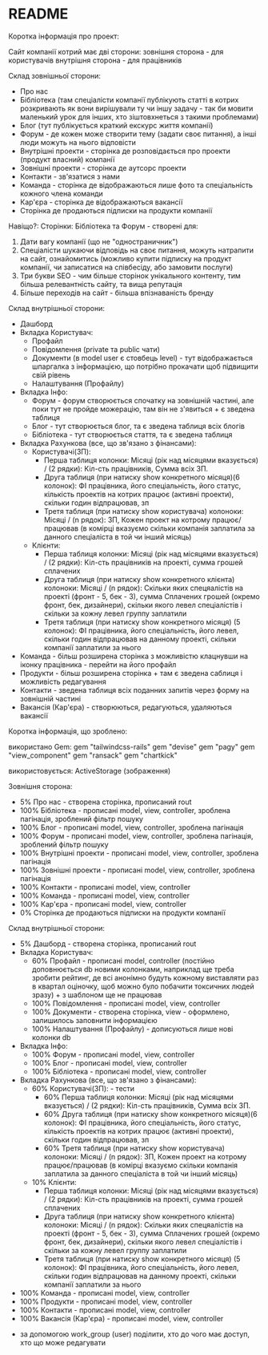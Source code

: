 # README

Коротка інформація про проект:

Сайт компанії котрий має дві сторони: 
зовнішня сторона - для користувачів
внутрішня сторона - для працівників

Склад зовнішньої сторони: 
* Про нас
* Бібліотека (там спеціалісти компанії публікують статті в котрих розкривають як вони вирішували ту чи іншу задачу - так би мовити маленький урок для інших, хто зіштовхнеться з такими проблемами)
* Блог (тут публікується краткий екскурс життя компанії)
* Форум - де  кожен може створити тему (задати своє питання), а інші люди можуть на нього відповісти
* Внутрішні проекти - сторінка де розповідається про проекти (продукт власний) компанії
* Зовнішні проекти - сторінка де аутсорс проекти
* Контакти - зв'язатися з нами
* Команда - сторінка де відображаються лише фото та спеціальність кожного члена команди
* Кар'єра - сторінка де відображаються вакансії
* Сторінка де продаються підписки на продукти компанії

Навіщо?:
Сторінки: Бібліотека та Форум - створені для:
1. Дати вагу компанії (що не "одностраничник")
2. Спеціалісти шукаючи відповідь на своє питання, можуть натрапити на сайт, ознайомитись (можливо купити підписку на продукт компанії, чи записатися на співбесіду, або замовити послуги)
3. Три букви SEO - чим більше сторінок унікального контенту, тим більша релевантність сайту, та вища репутація
4. Більше переходів на сайт - більша впізнаваність бренду

Склад внутрішньої сторони:
* Дашборд
* Вкладка Користувач:
  * Профайл
  * Повідомлення (private та public чати)
  * Документи (в model user є стовбець level) - тут відображається шпаргалка з інформацією, що потрібно прокачати щоб підвищити свій рівень
  * Налаштування (Профайлу)
* Вкладка Інфо:
  * Форум - форум створюється спочатку на зовнішній частині, але поки тут не пройде можерацію, там він не з'явиться + є зведена таблиця
  * Блог - тут створюється блог, та є зведена таблиця всіх блогів
  * Бібліотека - тут створюється стаття, та є зведена таблиця
* Вкладка Рахункова (все, що зв'язано з фінансами):
  * Користувачі(ЗП): 
    * Перша таблиця колонки: Місяці (рік над місяцями вказується) / (2 рядки): Кіл-сть працівників, Сумма всіх ЗП. 
    * Друга таблиця (при натиску show конкретного місяця)(6 колонок): ФІ працівника, його спеціальність, його статус, кількість проектів на котрих працює (активні проекти), скільки годин відпрацював, зп
    * Третя таблиця (при натиску show користувача) колоноки: Місяці / (n рядок): ЗП, Кожен проект на котрому працює/працював (в комірці вказуємо скільки компанія заплатила за данного спеціаліста в той чи інший місяць)
  * Клієнти:
    * Перша таблиця колонки: Місяці (рік над місяцями вказується) / (2 рядки): Кіл-сть працівників на проекті, сумма грошей сплачених
    * Друга таблиця (при натиску show конкретного клієнта) колоноки: Місяці / (n рядок): Скільки яких спецяалістів на проекті (фронт - 5, бек - 3), сумма Сплачених грошей (окремо фронт, бек, дизайнери), скільки якого левел спеціалістів і скільки за кожну левел группу заплатили
    * Третя таблиця (при натиску show конкретного місяця) (5 колонок): ФІ працівника, його спеціальність, його левел, скільки годин відпрацював на данному проекті, скільки компанії заплатили за нього
* Команда - більш розширена сторінка з можливістю клацнувши на іконку працівника - перейти на його профайл
* Продукти - більш розширена сторінка + там є зведена саблиця і можливість редагування
* Контакти - зведена таблиця всіх поданних запитів через форму на зовнішній частині
* Вакансія (Кар'єра) - створюються, редагуються, удаляються вакансії

Коротка інформація, що зроблено:

використано Gem:
gem "tailwindcss-rails"
gem "devise"
gem "pagy"
gem "view_component"
gem "ransack"
gem "chartkick"

використовується: ActiveStorage (зображення)

Зовнішня сторона:
* 5% Про нас - створена сторінка, прописаний rout
* 100% Бібліотека - прописані model, view, controller, зроблена пагінація, зроблений фільтр пошуку
* 100% Блог  - прописані model, view, controller, зроблена пагінація
* 100% Форум - прописані model, view, controller, зроблена пагінація, зроблений фільтр пошуку
* 100% Внутрішні проекти - прописані model, view, controller, зроблена пагінація
* 100% Зовнішні проекти - прописані model, view, controller, зроблена пагінація
* 100% Контакти - прописані model, view, controller
* 100% Команда - прописані model, view, controller
* 100% Кар'єра - прописані model, view, controller
* 0% Сторінка де продаються підписки на продукти компанії

Склад внутрішньої сторони:
* 5% Дашборд - створена сторінка, прописаний rout
* Вкладка Користувач:
    * 60% Профайл - прописані model, controller (постійно доповнюється db новими колонками, наприклад ще треба зробити рейтинг, де всі анонімно будуть кожному виставляти раз в квартал оціночку, щоб можно було побачити токсичних людей зразу) + з шаблоном ще не працював
    * 100% Повідомлення - прописані model, view, controller
    * 100% Документи - створена сторінка, view - оформлено, залишилось заповнити інформацією
    * 100% Налаштування (Профайлу) - дописуються лише нові колонки db
* Вкладка Інфо:
    * 100% Форум - прописані model, view, controller
    * 100% Блог - прописані model, view, controller
    * 100% Бібліотека - прописані model, view, controller
* Вкладка Рахункова (все, що зв'язано з фінансами):
    * 60% Користувачі(ЗП): - тести
        * 60% Перша таблиця колонки: Місяці (рік над місяцями вказується) / (2 рядки): Кіл-сть працівників, Сумма всіх ЗП.
        * 60% Друга таблиця (при натиску show конкретного місяця)(6 колонок): ФІ працівника, його спеціальність, його статус, кількість проектів на котрих працює (активні проекти), скільки годин відпрацював, зп
        * 60% Третя таблиця (при натиску show користувача) колоноки: Місяці / (n рядок): ЗП, Кожен проект на котрому працює/працював (в комірці вказуємо скільки компанія заплатила за данного спеціаліста в той чи інший місяць)
    * 10% Клієнти:
        * Перша таблиця колонки: Місяці (рік над місяцями вказується) / (2 рядки): Кіл-сть працівників на проекті, сумма грошей сплачених
        * Друга таблиця (при натиску show конкретного клієнта) колоноки: Місяці / (n рядок): Скільки яких спецяалістів на проекті (фронт - 5, бек - 3), сумма Сплачених грошей (окремо фронт, бек, дизайнери), скільки якого левел спеціалістів і скільки за кожну левел группу заплатили
        * Третя таблиця (при натиску show конкретного місяця) (5 колонок): ФІ працівника, його спеціальність, його левел, скільки годин відпрацював на данному проекті, скільки компанії заплатили за нього
* 100% Команда - прописані model, view, controller
* 100% Продукти - прописані model, view, controller
* 100% Контакти - прописані model, view, controller
* 100% Вакансія (Кар'єра) - прописані model, view, controller


+ за допомогою work_group (user) поділити, хто до чого має доступ, хто що може редагувати
